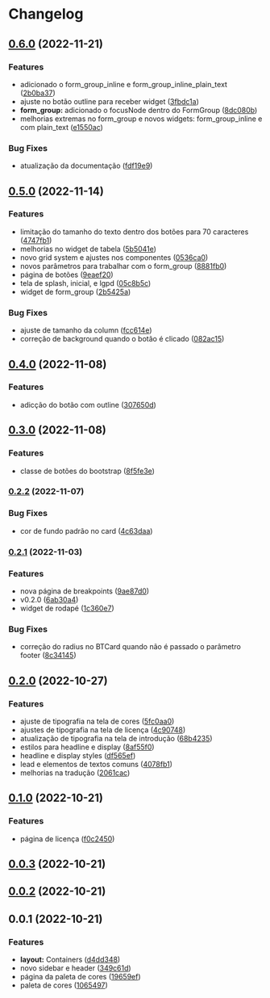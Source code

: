 # Changelog

## [0.6.0](https://github.com/vitoramaral10/get_bootstrap/compare/v0.5.0...v0.6.0) (2022-11-21)


### Features

* adicionado o form_group_inline e form_group_inline_plain_text ([2b0ba37](https://github.com/vitoramaral10/get_bootstrap/commit/2b0ba37943b6e0a67f63c8b9ab57fe9329b9efaa))
* ajuste no botão outline para receber widget ([3fbdc1a](https://github.com/vitoramaral10/get_bootstrap/commit/3fbdc1a756a886b336959a4f33c1d98dfb530a26))
* **form_group:** adicionado o focusNode dentro do FormGroup ([8dc080b](https://github.com/vitoramaral10/get_bootstrap/commit/8dc080bf8adde6ac3a02b6c640eca0f4919635b5))
* melhorias extremas no form_group e novos widgets: form_group_inline e com plain_text ([e1550ac](https://github.com/vitoramaral10/get_bootstrap/commit/e1550acc1bff90075ad126ebe9dc94f0f2700312))


### Bug Fixes

* atualização da documentação ([fdf19e9](https://github.com/vitoramaral10/get_bootstrap/commit/fdf19e9d1b085b11b1bb3bfeb4c7d4d9ab3c8dc6))

## [0.5.0](https://github.com/vitoramaral10/get_bootstrap/compare/v0.4.0...v0.5.0) (2022-11-14)


### Features

* limitação do tamanho do texto dentro dos botões para 70 caracteres ([4747fb1](https://github.com/vitoramaral10/get_bootstrap/commit/4747fb1b65d8c0a7f88914808209fc5acf6a4bd8))
* melhorias no widget de tabela ([5b5041e](https://github.com/vitoramaral10/get_bootstrap/commit/5b5041e6e32e7b3899d00d76c5af6ffc41e4e762))
* novo grid system e ajustes nos componentes ([0536ca0](https://github.com/vitoramaral10/get_bootstrap/commit/0536ca047c0b3025287dc176667416a4bc731410))
* novos parâmetros para trabalhar com o form_group ([8881fb0](https://github.com/vitoramaral10/get_bootstrap/commit/8881fb070c8775958bafdafa1604eb82b88d793b))
* página de botões ([9eaef20](https://github.com/vitoramaral10/get_bootstrap/commit/9eaef20ebd90638f7516fb2d7bfaa498b6fad6c1))
* tela de splash, inicial, e lgpd ([05c8b5c](https://github.com/vitoramaral10/get_bootstrap/commit/05c8b5c630c762097ac84e8b52fef6263bb45be6))
* widget de form_group ([2b5425a](https://github.com/vitoramaral10/get_bootstrap/commit/2b5425ab1cddbcf069d647623bede4eb06efd356))


### Bug Fixes

* ajuste de tamanho da column ([fcc614e](https://github.com/vitoramaral10/get_bootstrap/commit/fcc614e81b44745a6e19ff6d11b98a93a678cdd9))
* correção de background quando o botão é clicado ([082ac15](https://github.com/vitoramaral10/get_bootstrap/commit/082ac15653e6c2fd80aef80685d83dbedf49d0cb))

## [0.4.0](https://github.com/vitoramaral10/get_bootstrap/compare/v0.3.0...v0.4.0) (2022-11-08)


### Features

* adicção do botão com outline ([307650d](https://github.com/vitoramaral10/get_bootstrap/commit/307650dbcfb4705410c28d35c50db3abe587b235))

## [0.3.0](https://github.com/vitoramaral10/get_bootstrap/compare/v0.2.2...v0.3.0) (2022-11-08)


### Features

* classe de botões do bootstrap ([8f5fe3e](https://github.com/vitoramaral10/get_bootstrap/commit/8f5fe3e481d98c8db81285a058970a23765cb492))

### [0.2.2](https://github.com/vitoramaral10/get_bootstrap/compare/v0.2.1...v0.2.2) (2022-11-07)


### Bug Fixes

* cor de fundo padrão no card ([4c63daa](https://github.com/vitoramaral10/get_bootstrap/commit/4c63daab62794495f7e6e1afe6494039b95a601a))

### [0.2.1](https://github.com/vitoramaral10/get_bootstrap/compare/v0.2.0...v0.2.1) (2022-11-03)


### Features

* nova página de breakpoints ([9ae87d0](https://github.com/vitoramaral10/get_bootstrap/commit/9ae87d0c96737e96f0d2fcca034faad5b1078291))
* v0.2.0 ([6ab30a4](https://github.com/vitoramaral10/get_bootstrap/commit/6ab30a4ca3db91bca4dd344b89cda7e337fecdad))
* widget de rodapé ([1c360e7](https://github.com/vitoramaral10/get_bootstrap/commit/1c360e7bf52a29a7d1facf73875eaca2dc765d51))


### Bug Fixes

* correção do radius no BTCard quando não é passado o parâmetro footer ([8c34145](https://github.com/vitoramaral10/get_bootstrap/commit/8c3414520b52239f8b217f96aeefbe8706ad3a77))

## [0.2.0](https://github.com/vitoramaral10/get_bootstrap/compare/v0.1.0...v0.2.0) (2022-10-27)


### Features

* ajuste de tipografia na tela de cores ([5fc0aa0](https://github.com/vitoramaral10/get_bootstrap/commit/5fc0aa0dfae8dd3586bea5f384dceb7c55f53929))
* ajustes de tipografia na tela de licença ([4c90748](https://github.com/vitoramaral10/get_bootstrap/commit/4c90748370ce708269a26893dcaf535360514413))
* atualização de tipografia na tela de introdução ([68b4235](https://github.com/vitoramaral10/get_bootstrap/commit/68b4235f80570d64b24b18c6e12ced842bb8965d))
* estilos para headline e display ([8af55f0](https://github.com/vitoramaral10/get_bootstrap/commit/8af55f0bbbaaa22d0f933660e1dc28b13725b245))
* headline e display styles ([df565ef](https://github.com/vitoramaral10/get_bootstrap/commit/df565effd56683905e6ab99830adc7649eeb4f47))
* lead e elementos de textos comuns ([4078fb1](https://github.com/vitoramaral10/get_bootstrap/commit/4078fb195364b132562d83d0c79e7ce98f9f3a25))
* melhorias na tradução ([2061cac](https://github.com/vitoramaral10/get_bootstrap/commit/2061caca6ee18071d9a13d6d938fc7d402792401))

## [0.1.0](https://github.com/vitoramaral10/get_bootstrap/compare/v0.0.3...v0.1.0) (2022-10-21)


### Features

* página de licença ([f0c2450](https://github.com/vitoramaral10/get_bootstrap/commit/f0c24503edffcba211e005122631171a4d21d17c))

## [0.0.3](https://github.com/vitoramaral10/get_bootstrap/compare/v0.0.2...v0.0.3) (2022-10-21)

## [0.0.2](https://github.com/vitoramaral10/get_bootstrap/compare/v0.0.1...v0.0.2) (2022-10-21)

## 0.0.1 (2022-10-21)


### Features

* **layout:** Containers ([d4dd348](https://github.com/vitoramaral10/get_bootstrap/commit/d4dd34892c39eab71dc053f0669ba63343ef31b7))
* novo sidebar e header ([349c61d](https://github.com/vitoramaral10/get_bootstrap/commit/349c61df26c238127ebffc31b263537880644c8d))
* página da paleta de cores ([19659ef](https://github.com/vitoramaral10/get_bootstrap/commit/19659ef028894fa063c422b8a700eaddfb98be6f))
* paleta de cores ([1065497](https://github.com/vitoramaral10/get_bootstrap/commit/1065497bc5685f934356e6177d4138945d45ed20))
